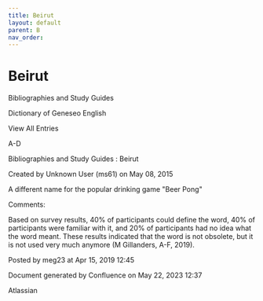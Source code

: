 ```yaml
---
title: Beirut
layout: default
parent: B
nav_order:
---
```


# Beirut

Bibliographies and Study Guides

Dictionary of Geneseo English

View All Entries

A-D

Bibliographies and Study Guides : Beirut

Created by  Unknown User (ms61) on May 08, 2015

A different name for the popular drinking game &quot;Beer Pong&quot;

Comments:

Based on survey results, 40% of participants could define the word, 40% of participants were familiar with it, and 20% of participants had no idea what the word meant. These results indicated that the word is not obsolete, but it is not used very much anymore (M Gillanders, A-F, 2019).

Posted by meg23 at Apr 15, 2019 12:45

Document generated by Confluence on May 22, 2023 12:37

Atlassian
